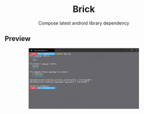<h1 align="center">Brick</h1>

<!-- <p align="center">
    <img alt="License" src="https://img.shields.io/badge/License-Apache%202.0-blue.svg"/>
</p> -->

<p align="center">
Compose latest android library dependency
</p>

## Preview

<p align="center">
    <img src="images/preview.png" width="70%"/>
</p>